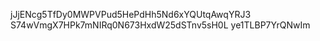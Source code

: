 jJjENcg5TfDy0MWPVPud5HePdHh5Nd6xYQUtqAwqYRJ3 S74wVmgX7HPk7mNIRq0N673HxdW25dSTnv5sH0L
ye1TLBP7YrQNwIm